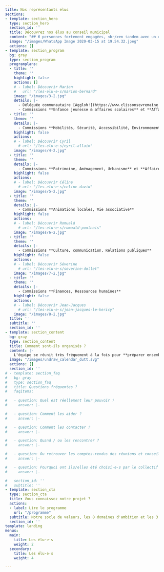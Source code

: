 ```yaml
---
title: Nos représentants élus
sections:
- template: section_hero
  type: section_hero
  section_id: ''
  title: Découvrez nos élus au conseil municipal
  content: "## 6 personnes fortement engagées, <br/>en tandem avec un collectif citoyen"
  image: "/images/WhatsApp Image 2020-03-15 at 19.54.32.jpeg"
  actions: []
- template: section_program
  bg: gray
  type: section_program
  programplans:
  - title: ''
    theme: ''
    highlight: false
    actions: []
    # - label: Découvrir Marion
    #   url: "/les-elu·e·s/marion-bernard"
    image: "/images/3-2.jpg"
    details: |-
      - Déléguée communautaire [Aggloh!](https://www.clissonsevremaine.fr/oh-decouvrir/16-communes/fiche-individuelle/annuaire/marion-bernard/) - [Membre titulaire Collecte des déchets](http://environnement.clissonsevremaine.fr/)
      - Commissions **Enfance jeunesse & affaires scolaires** et **Affaires sociales** 
  - title: ''
    theme: ''
    details: |-
      - Commissions **Mobilités, Sécurité, Accessibilité, Environnement, Urbanisme** et **Affaires sociales** 
    highlight: false
    actions:
    # - label: Découvrir Cyril
      # url: "/les-elu·e·s/cyril-allain"
    image: "/images/4-2.jpg"
  - title: ''
    theme: ''
    details: |-
      - Commissions **Patrimoine, Aménagement, Urbanisme** et **Affaires sociales** 
    highlight: false
    actions:
    # - label: Découvrir Céline
      # url: "/les-elu·e·s/celine-david"
    image: "/images/5-2.jpg"
  - title: ''
    theme: ''
    details: |-
      - Commissions **Animations locales, Vie associative**
    highlight: false
    actions:
    # - label: Découvrir Romuald
      # url: "/les-elu·e·s/romuald-poulnais"
    image: "/images/6-2.jpg"
  - title: ''
    theme: ''
    details: |-
      - Commissions **Culture, communication, Relations publiques**
    highlight: false
    actions:
    # - label: Découvrir Séverine
      # url: "/les-elu·e·s/severine-dollet"
    image: "/images/7-2.jpg"
  - title: ''
    theme: ''
    details: |-
      - Commissions **Finances, Ressources humaines**
    highlight: false
    actions:
    # - label: Découvrir Jean-Jacques
      # url: "/les-elu·e·s/jean-jacques-le-hericy"
    image: "/images/8-2.jpg"
  title: ''
  subtitle: ''
  section_id: ''
- template: section_content
  bg: gray
  type: section_content
  title: Comment sont-ils organisés ?
  content: |-
    L'équipe se réunit très fréquement à la fois pour **préparer ensemble** les conseils municipaux mais aussi pour **partager** avec les autres les avancées qu'ils ont fait dans leurs commissions. En général et selon les sujets, ils sollicitent le collectif en posant d'éventuelles questions en amont afin que d'éventuelles experts puissent se rendre disponibles pour les rejoindre, les accompagner dans la compréhension des sujets complexes et dans l'élaboration de projets / solutions.
  image: "/images/undraw_calendar_dutt.svg"
  actions: []
  section_id: ''
# - template: section_faq
#   bg: gray
#   type: section_faq
#   title: Questions fréquentes ?
#   faqitems:
      
#   - question: Quel est réellement leur pouvoir ?
#     answer: |-

#   - question: Comment les aider ?
#     answer: |-

#   - question: Comment les contacter ?
#     answer: |-

#   - question: Quand / ou les rencontrer ?
#     answer: |-

#   - question: Ou retrouver les comptes-rendus des réunions et conseils ?
#     answer: |-

#   - question: Pourquoi ont ils/elles été choisi·e·s par le collectif ?
#     answer: |-

#   section_id: ''
#   subtitle: ''
- template: section_cta
  type: section_cta
  title: Vous connaissez notre projet ?
  actions:
  - label: Lire le programme
    url: "/programme"
  subtitle: Notre socle de valeurs, les 8 domaines d'ambition et les 3 grands projets dessinés lors de la campagne de 2020
  section_id: ''
template: landing
menus:
  main:
    title: Les élu·e·s
    weight: 2
  secondary:
    title: Les élu·e·s
    weight: 4

---
```


